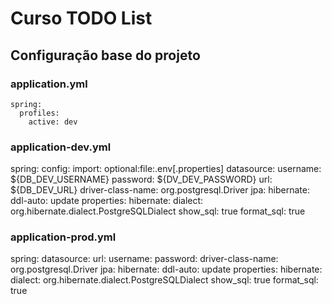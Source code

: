 ﻿# Curso TODO List

 ## Configuração base do projeto

### application.yml
```
spring:
  profiles:
    active: dev
```

### application-dev.yml
spring:
  config:
    import: optional:file:.env[.properties]
  datasource:
    username: ${DB_DEV_USERNAME}
    password: ${DV_DEV_PASSWORD}
    url: ${DB_DEV_URL}
    driver-class-name: org.postgresql.Driver
  jpa:
    hibernate:
      ddl-auto: update
    properties:
      hibernate:
        dialect: org.hibernate.dialect.PostgreSQLDialect
        show_sql: true
        format_sql: true

### application-prod.yml
spring:
  datasource:
    url:
    username:
    password:
    driver-class-name: org.postgresql.Driver
  jpa:
    hibernate:
      ddl-auto: update
    properties:
      hibernate:
        dialect: org.hibernate.dialect.PostgreSQLDialect
        show_sql: true
        format_sql: true
